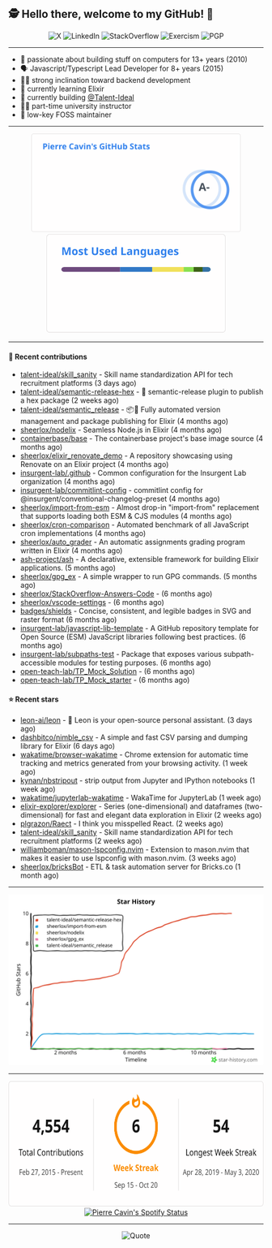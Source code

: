 <h2 style="display:inline" align="center">🕵️ Hello there, welcome to my GitHub! 👋</h2>
<br />
<p align="center">
    <a href="https://links.sherlox.io/gh-x" target="_blank" style="text-decoration: none;">
        <img src="https://img.shields.io/badge/-000000?style=flat-square&logo=X" alt="X">
    </a>
    <a href="https://links.sherlox.io/github-linkedin" target="_blank" style="text-decoration: none;">
        <img src="https://img.shields.io/badge/LinkedIn-0077b5?style=flat-square&logo=linkedin" alt="LinkedIn">
    </a>
    <a href="https://links.sherlox.io/github-stackoverflow" target="_blank" style="text-decoration: none;">
        <img src="https://img.shields.io/badge/StackOverflow-9a9c9f?style=flat-square&logo=StackOverflow" alt="StackOverflow">
    </a>
    <a href="https://links.sherlox.io/github-exercism" target="_blank" style="text-decoration: none;">
        <img src="https://img.shields.io/badge/Exercism-7600fe?style=flat-square&logo=Exercism" alt="Exercism">
    </a>
    <a href="https://pgp.mit.edu/pks/lookup?op=get&search=0x48D089FE8FC01A4E7E88EE9611567DFABCB9256E" target="_blank" style="text-decoration: none;">
        <img src="https://img.shields.io/badge/pgp-0x11567DFABCB9256E-313131?style=flat&labelColor=313131&color=313131" alt="PGP">
    </a>
</p>

---

<ul>
    <li>👴 passionate about building stuff on computers for 13+ years (2010)</li>
    <li>🗣 Javascript/Typescript Lead Developer for 8+ years (2015)</li>
    <li>🧑‍💻 strong inclination toward backend development</li>
    <li>💜 currently learning Elixir</li>
    <li>👷 currently building <a href="https://github.com/Talent-Ideal">@Talent-Ideal</a></li>
    <li>🧑‍🏫 part-time university instructor</li>
    <li>🫶 low-key FOSS maintainer</li>
</ul>

---

<div align="center">
  <a href="https://github-readme-stats.sherlox.io" style="display: inline-block;">
    <img src="assets/stats.svg" alt="Pierre Cavin's Github stats" height="195px" />
  </a>
  
  <a href="https://github-readme-stats.sherlox.io" style="display: inline-block;">
    <img src="assets/top-langs.svg" alt="Pierre Cavin's Most used languages" height="195px" />
  </a>
</div>

---

#### 🫶 Recent contributions

- [talent-ideal/skill_sanity](https://github.com/talent-ideal/skill_sanity) - Skill name standardization API for tech recruitment platforms (3 days ago)
- [talent-ideal/semantic-release-hex](https://github.com/talent-ideal/semantic-release-hex) - 🚢 semantic-release plugin to publish a hex package (2 weeks ago)
- [talent-ideal/semantic_release](https://github.com/talent-ideal/semantic_release) - 📦🚀 Fully automated version management and package publishing for Elixir (4 months ago)
- [sheerlox/nodelix](https://github.com/sheerlox/nodelix) - Seamless Node.js in Elixir (4 months ago)
- [containerbase/base](https://github.com/containerbase/base) - The containerbase project&#39;s base image source (4 months ago)
- [sheerlox/elixir_renovate_demo](https://github.com/sheerlox/elixir_renovate_demo) - A repository showcasing using Renovate on an Elixir project (4 months ago)
- [insurgent-lab/.github](https://github.com/insurgent-lab/.github) - Common configuration for the Insurgent Lab organization (4 months ago)
- [insurgent-lab/commitlint-config](https://github.com/insurgent-lab/commitlint-config) - commitlint config for @insurgent/conventional-changelog-preset (4 months ago)
- [sheerlox/import-from-esm](https://github.com/sheerlox/import-from-esm) - Almost drop-in &#34;import-from&#34; replacement that supports loading both ESM &amp; CJS modules (4 months ago)
- [sheerlox/cron-comparison](https://github.com/sheerlox/cron-comparison) - Automated benchmark of all JavaScript cron implementations (4 months ago)
- [sheerlox/auto_grader](https://github.com/sheerlox/auto_grader) - An automatic assignments grading program written in Elixir (4 months ago)
- [ash-project/ash](https://github.com/ash-project/ash) - A declarative, extensible framework for building Elixir applications. (5 months ago)
- [sheerlox/gpg_ex](https://github.com/sheerlox/gpg_ex) - A simple wrapper to run GPG commands. (5 months ago)
- [sheerlox/StackOverflow-Answers-Code](https://github.com/sheerlox/StackOverflow-Answers-Code) -  (6 months ago)
- [sheerlox/vscode-settings](https://github.com/sheerlox/vscode-settings) -  (6 months ago)
- [badges/shields](https://github.com/badges/shields) - Concise, consistent, and legible badges in SVG and raster format (6 months ago)
- [insurgent-lab/javascript-lib-template](https://github.com/insurgent-lab/javascript-lib-template) - A GitHub repository template for Open Source (ESM) JavaScript libraries following best practices. (6 months ago)
- [insurgent-lab/subpaths-test](https://github.com/insurgent-lab/subpaths-test) - Package that exposes various subpath-accessible modules for testing purposes. (6 months ago)
- [open-teach-lab/TP_Mock_Solution](https://github.com/open-teach-lab/TP_Mock_Solution) -  (6 months ago)
- [open-teach-lab/TP_Mock_starter](https://github.com/open-teach-lab/TP_Mock_starter) -  (6 months ago)

#### ⭐ Recent stars

- [leon-ai/leon](https://github.com/leon-ai/leon) - 🧠 Leon is your open-source personal assistant. (3 days ago)
- [dashbitco/nimble_csv](https://github.com/dashbitco/nimble_csv) - A simple and fast CSV parsing and dumping library for Elixir (6 days ago)
- [wakatime/browser-wakatime](https://github.com/wakatime/browser-wakatime) - Chrome extension for automatic time tracking and metrics generated from your browsing activity. (1 week ago)
- [kynan/nbstripout](https://github.com/kynan/nbstripout) - strip output from Jupyter and IPython notebooks (1 week ago)
- [wakatime/jupyterlab-wakatime](https://github.com/wakatime/jupyterlab-wakatime) - WakaTime for JupyterLab (1 week ago)
- [elixir-explorer/explorer](https://github.com/elixir-explorer/explorer) - Series (one-dimensional) and dataframes (two-dimensional) for fast and elegant data exploration in Elixir (2 weeks ago)
- [plgrazon/Raect](https://github.com/plgrazon/Raect) - I think you misspelled React. (2 weeks ago)
- [talent-ideal/skill_sanity](https://github.com/talent-ideal/skill_sanity) - Skill name standardization API for tech recruitment platforms (2 weeks ago)
- [williamboman/mason-lspconfig.nvim](https://github.com/williamboman/mason-lspconfig.nvim) - Extension to mason.nvim that makes it easier to use lspconfig with mason.nvim. (3 weeks ago)
- [sheerlox/bricksBot](https://github.com/sheerlox/bricksBot) - ETL &amp; task automation server for Bricks.co (1 month ago)

---

<p align="center">
    <a href="https://star-history.com/#sheerlox/import-from-esm&sheerlox/nodelix&sheerlox/gpg_ex&talent-ideal/semantic_release&talent-ideal/semantic-release-hex&Timeline" target="_blank" style="text-decoration: none;">
        <img src="assets/star-history.svg" alt="Pierre Cavin's Star History Chart">
    </a>
</p>

---

<div align="center">
  <a href="https://github-readme-streak-stats.herokuapp.com" style="display: inline-block;">
    <img src="assets/streak-stats.svg" alt="Pierre Cavin's GitHub Streak Stats" height="247px" />
  </a>

  <a href="https://links.sherlox.io/github-spotify" style="display: inline-block;">
    <img src="https://spotify-github-profile.kittinanx.com/api/view?uid=6ridtm5cbc0y9bf5qmtqpoupv&cover_image=true&theme=default&show_offline=false&background_color=121212&interchange=true&bar_color_cover=true" alt="Pierre Cavin's Spotify Status" height="240px" />
  </a>
</div>

---



<p align="center">
    <a href="https://github.com/piyushsuthar/github-readme-quotes" target="_blank" style="text-decoration: none;">
        <img src="https://quotes-github-readme.vercel.app/api?type=horizontal&quote=Inaction%20will%20cause%20a%20man%20to%20sink%20into%20the%20slough%20of%20despond%20and%20vanish%20without%20a%20trace.&author=Farley%20Mowat" alt="Quote">
    </a>
</p>
